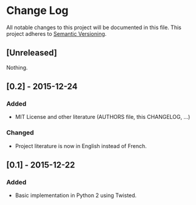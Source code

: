 # Change Log

All notable changes to this project will be documented in this file.
This project adheres to [Semantic Versioning](http://semver.org/).

## [Unreleased]

Nothing.

## [0.2] - 2015-12-24

### Added

 - MIT License and other literature (AUTHORS file, this CHANGELOG, …)

### Changed

 - Project literature is now in English instead of French.

## [0.1] - 2015-12-22

### Added

 - Basic implementation in Python 2 using Twisted.
